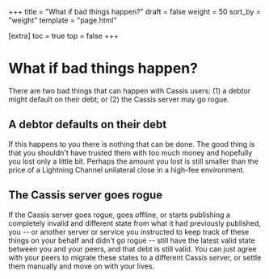 +++
title = "What if bad things happen?"
draft = false
weight = 50
sort_by = "weight"
template = "page.html"

[extra]
toc = true
top = false
+++

# What if bad things happen?

There are two bad things that can happen with Cassis users: (1) a debtor might default on their debt; or (2) the Cassis server may go rogue.

## A debtor defaults on their debt

If this happens to you there is nothing that can be done. The good thing is that you shouldn't have trusted them with too much money and hopefully you lost only a little bit. Perhaps the amount you lost is still smaller than the price of a Lightning Channel unilateral close in a high-fee environment.

## The Cassis server goes rogue

If the Cassis server goes rogue, goes offline, or starts publishing a completely invalid and different state from what it had previously published, you -- or another server or service you instructed to keep track of these things on your behalf and didn't go rogue -- still have the latest valid state between you and your peers, and that debt is still valid. You can just agree with your peers to migrate these states to a different Cassis server, or settle them manually and move on with your lives.
